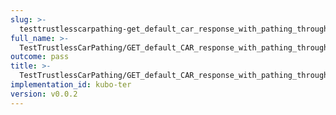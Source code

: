 ```yaml
---
slug: >-
  testtrustlesscarpathing-get_default_car_response_with_pathing_through_unixfs_directory_(accept_header)-header_content-disposition
full_name: >-
  TestTrustlessCarPathing/GET_default_CAR_response_with_pathing_through_UnixFS_Directory_(Accept_Header)/Header_Content-Disposition
outcome: pass
title: >-
  TestTrustlessCarPathing/GET_default_CAR_response_with_pathing_through_UnixFS_Directory_(Accept_Header)/Header_Content-Disposition
implementation_id: kubo-ter
version: v0.0.2
---
```


